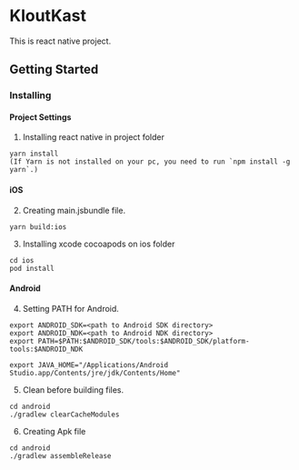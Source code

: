 # KloutKast

This is react native project.

## Getting Started

### Installing

#### Project Settings

1. Installing react native in project folder
```
yarn install
(If Yarn is not installed on your pc, you need to run `npm install -g yarn`.)
```


#### iOS

2. Creating main.jsbundle file.
```
yarn build:ios 
```

3. Installing xcode cocoapods on ios folder
```
cd ios 
pod install
```

#### Android

4. Setting PATH for Android.
```
export ANDROID_SDK=<path to Android SDK directory>
export ANDROID_NDK=<path to Android NDK directory> 
export PATH=$PATH:$ANDROID_SDK/tools:$ANDROID_SDK/platform-tools:$ANDROID_NDK

export JAVA_HOME="/Applications/Android Studio.app/Contents/jre/jdk/Contents/Home"
```

5. Clean before building files.
```
cd android
./gradlew clearCacheModules
```

6. Creating Apk file
```
cd android
./gradlew assembleRelease
```
